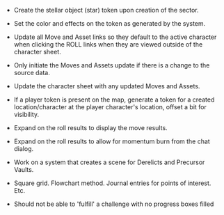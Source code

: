 - Create the stellar object (star) token upon creation of the sector.
- Set the color and effects on the token as generated by the system.

- Update all Move and Asset links so they default to the active character when clicking the ROLL links when they are viewed outside of the character sheet.
- Only initiate the Moves and Assets update if there is a change to the source data.
- Update the character sheet with any updated Moves and Assets.

- If a player token is present on the map, generate a token for a created location/character at the player character's location, offset a bit for visibility.

- Expand on the roll results to display the move results.
- Expand on the roll results to allow for momentum burn from the chat dialog.

- Work on a system that creates a scene for Derelicts and Precursor Vaults.
- Square grid. Flowchart method. Journal entries for points of interest. Etc.

- Should not be able to 'fulfill' a challenge with no progress boxes filled